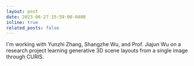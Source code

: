 ```yaml
---
layout: post
date: 2023-06-27 15:59:00-0400
inline: true
related_posts: false
---
```


I'm working with Yunzhi Zhang, Shangzhe Wu, and Prof. Jiajun Wu on a research project learning generative 3D scene layouts from a single image through CURIS.
